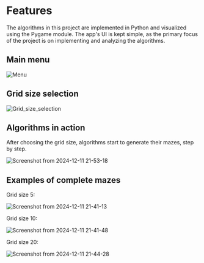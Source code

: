 # Features

The algorithms in this project are implemented in Python and visualized using the Pygame module. 
The app's UI is kept simple, as the primary focus of the project is on implementing and analyzing the algorithms.

## Main menu
![Menu](https://github.com/user-attachments/assets/a679836e-a3df-410c-a594-5d1192d100cb)

## Grid size selection
![Grid_size_selection](https://github.com/user-attachments/assets/d7c3e340-bbeb-40c3-86b2-d92b8b783a1d)

## Algorithms in action
After choosing the grid size, algorithms start to generate their mazes, step by step.

![Screenshot from 2024-12-11 21-53-18](https://github.com/user-attachments/assets/ed040dde-ed78-4f35-bab9-fc4213033f0b)


## Examples of complete mazes
Grid size 5:

![Screenshot from 2024-12-11 21-41-13](https://github.com/user-attachments/assets/9c4848f8-1926-4014-ad0b-6054e35e1d9e)

Grid size 10:

![Screenshot from 2024-12-11 21-41-48](https://github.com/user-attachments/assets/e6a136c1-ad66-4b75-8636-e29a90fac693)

Grid size 20:

![Screenshot from 2024-12-11 21-44-28](https://github.com/user-attachments/assets/fb5c1dc3-bc32-4974-8457-9401b013817a)
